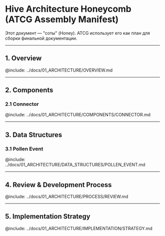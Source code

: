 # Hive Architecture Honeycomb (ATCG Assembly Manifest)

Этот документ — "соты" (Honey).
ATCG использует его как план для сборки финальной документации.

---

## 1. Overview
@include: ../docs/01_ARCHITECTURE/OVERVIEW.md

---

## 2. Components

### 2.1 Connector
@include: ../docs/01_ARCHITECTURE/COMPONENTS/CONNECTOR.md

---

## 3. Data Structures

### 3.1 Pollen Event
@include: ../docs/01_ARCHITECTURE/DATA_STRUCTURES/POLLEN_EVENT.md

---

## 4. Review & Development Process
@include: ../docs/01_ARCHITECTURE/PROCESS/REVIEW.md

---

## 5. Implementation Strategy
@include: ../docs/01_ARCHITECTURE/IMPLEMENTATION/STRATEGY.md